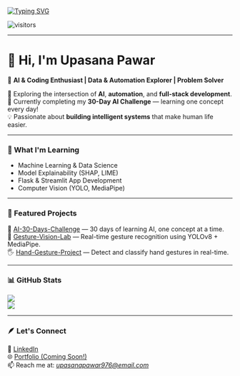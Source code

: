 <!-- Typing effect intro -->
[![Typing SVG](https://readme-typing-svg.demolab.com?font=Fira+Code&size=24&pause=1000&color=F79EFA&center=true&vCenter=true&width=600&lines=Hello%2C+I'm+Upasana!;AI+%26+Automation+Enthusiast;Machine+Learning+Explorer)](https://git.io/typing-svg)

<!-- Visitor badge -->
![visitors](https://visitor-badge.laobi.icu/badge?page_id=Upasana-Pawar)

---

# 👋 Hi, I'm Upasana Pawar  

💫 **AI & Coding Enthusiast | Data & Automation Explorer | Problem Solver**  

🚀 Exploring the intersection of **AI**, **automation**, and **full-stack development**.  
🎯 Currently completing my **30-Day AI Challenge** — learning one concept every day!  
💡 Passionate about **building intelligent systems** that make human life easier.

---

### 🧠 What I'm Learning  
- Machine Learning & Data Science  
- Model Explainability (SHAP, LIME)  
- Flask & Streamlit App Development  
- Computer Vision (YOLO, MediaPipe)  

---

### 🧩 Featured Projects  
🌟 [AI-30-Days-Challenge](https://github.com/Upasana-Pawar/AI-30-days-challenge) — 30 days of learning AI, one concept at a time.  
🤖 [Gesture-Vision-Lab](https://github.com/Upasana-Pawar/gesture-vision-lab) — Real-time gesture recognition using YOLOv8 + MediaPipe.  
🖐️ [Hand-Gesture-Project](https://github.com/Upasana-Pawar/Hand-Gesture-Project) — Detect and classify hand gestures in real-time.

---

### 📊 GitHub Stats  
![](https://github-readme-stats.vercel.app/api?username=Upasana-Pawar&show_icons=true&theme=radical)  
![](https://github-readme-stats.vercel.app/api/top-langs/?username=Upasana-Pawar&layout=compact&theme=radical)

---

### 🪶 Let's Connect  
💼 [LinkedIn](https://www.linkedin.com/in/upasana-pawar/)  
🌐 [Portfolio (Coming Soon!)]()  
📫 Reach me at: *upasanapawar976@email.com*

